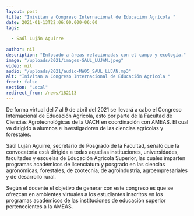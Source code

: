 ```yaml
---
layout: post
title: "Inivitan a Congreso Internacional de Educación Agrícola "
date: 2021-01-13T22:06:00.000-06:00
tags:
  
  - Saúl Luján Aguirre
  
author: nil
description: "Enfocado a áreas relacionadas con el campo y ecología."
image: "/uploads/2021/images-SAUL_LUJAN.jpeg"
video: nil
audio: "/uploads/2021/audio-MW05_SAUL_LUJAN.mp3"
alt: "Inivitan a Congreso Internacional de Educación Agrícola "
front: false
section: "Local"
redirect_from: /news/182113
---
```


De forma virtual del 7 al 9 de abril del 2021 se llevará a cabo el Congreso Internacional de Educación Agrícola, esto por parte de la Facultad de Ciencias Agrotecnológicas de la UACH en coordinación con AMEAS. El cual va dirigido a alumnos e investigadores de las ciencias agrícolas y forestales.

Saúl Luján Aguirre, secretario de Posgrado de la Facultad, señaló que la convocatoria está dirigida a todas aquellas instituciones, universidades, facultades y escuelas de Educación Agrícola Superior, las cuales imparten programas académicos de licenciatura y posgrado en las ciencias agronómicas, forestales, de zootecnia, de agroindustria, agroempresariales y de desarrollo rural.

Según el docente el objetivo de generar con este congreso es que se ofrezcan en ambientes virtuales a los estudiantes inscritos en los programas académicos de las instituciones de educación superior pertenecientes a la AMEAS.